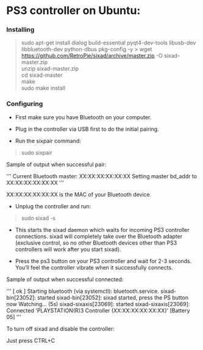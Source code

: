 # PS3 controller on Ubuntu:

### Installing

> sudo apt-get install dialog build-essential pyqt4-dev-tools libusb-dev libbluetooth-dev python-dbus pkg-config -y >
> wget https://github.com/RetroPie/sixad/archive/master.zip -O sixad-master.zip  
> unzip sixad-master.zip  
> cd sixad-master  
> make  
> sudo make install  

### Configuring

* First make sure you have Bluetooth on your computer.

* Plug in the controller via USB first to do the initial pairing.
 * Run the sixpair command:

> sudo sixpair

Sample of output when successful pair:

'''
Current Bluetooth master: XX:XX:XX:XX:XX:XX
Setting master bd_addr to XX:XX:XX:XX:XX:XX
'''

XX:XX:XX:XX:XX:XX is the MAC of your Bluetooth device.

* Unplug the controller and run:

> sudo sixad -s

 * This starts the sixad daemon which waits for incoming PS3 controller connections. sixad will completely take over the Bluetooth adapter (exclusive control, so no other Bluetooth devices other than PS3 controllers will work after you start sixad).

* Press the ps3 button on your PS3 controller and wait for 2-3 seconds. You’ll feel the controller vibrate when it successfully connects.

Sample of output when successful connected:

'''
[ ok ] Starting bluetooth (via systemctl): bluetooth.service.
sixad-bin[23052]: started
sixad-bin[23052]: sixad started, press the PS button now
Watching... (5s)
sixad-sixaxis[23069]: started
sixad-sixaxis[23069]: Connected 'PLAYSTATION(R)3 Controller (XX:XX:XX:XX:XX:XX)' [Battery 05]
'''

To turn off sixad and disable the controller:

Just press CTRL+C<Paste>
